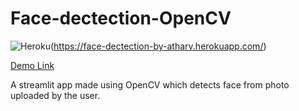# Face-dectection-OpenCV
<img alt="Heroku" src="https://img.shields.io/badge/heroku-%23430098.svg?style=for-the-badge&logo=heroku&logoColor=white"/>(https://face-dectection-by-atharv.herokuapp.com/)

[Demo Link](https://face-dectection-by-atharv.herokuapp.com/)

<p> A streamlit app made using OpenCV which detects face from photo uploaded by the user.<p>
